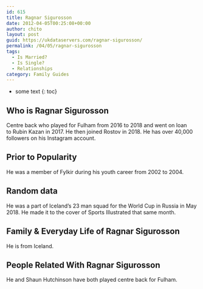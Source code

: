 ```yaml
---
id: 615
title: Ragnar Sigurosson
date: 2012-04-05T00:25:08+00:00
author: chito
layout: post
guid: https://ukdataservers.com/ragnar-sigurosson/
permalink: /04/05/ragnar-sigurosson
tags:
  - Is Married?
  - Is Single?
  - Relationships
category: Family Guides
---
```


* some text
{: toc}
          
          
## Who is  Ragnar Sigurosson
                  
                  
                  
Centre back who played for Fulham from 2016 to 2018 and went on loan to Rubin Kazan in 2017. He then joined Rostov in 2018. He has over 40,000 followers on his Instagram account.
                  
                
                
                
## Prior to Popularity 
                  
                  
                  
He was a member of Fylkir during his youth career from 2002 to 2004. 
                  
                
                
                
## Random data 
                  
                  
                  
He was a part of Iceland&#8217;s 23 man squad for the World Cup in Russia in May 2018. He made it to the cover of Sports Illustrated that same month.
                  
                
                
                
## Family & Everyday Life of Ragnar Sigurosson
                  
                  
                  
He is from Iceland. 
                  
                
                
                
## People Related With  Ragnar Sigurosson
                  
                  
                  
He and Shaun Hutchinson have both played centre back for Fulham.
                  
                
              
            
          
          
          
    
    
  
